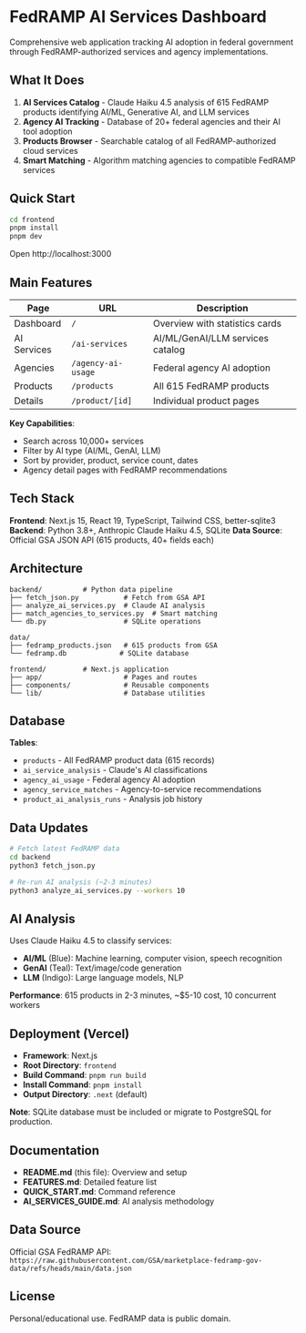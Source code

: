 # FedRAMP AI Services Dashboard

Comprehensive web application tracking AI adoption in federal government through FedRAMP-authorized services and agency implementations.

## What It Does

1. **AI Services Catalog** - Claude Haiku 4.5 analysis of 615 FedRAMP products identifying AI/ML, Generative AI, and LLM services
2. **Agency AI Tracking** - Database of 20+ federal agencies and their AI tool adoption
3. **Products Browser** - Searchable catalog of all FedRAMP-authorized cloud services
4. **Smart Matching** - Algorithm matching agencies to compatible FedRAMP services

## Quick Start

```bash
cd frontend
pnpm install
pnpm dev
```

Open http://localhost:3000

## Main Features

| Page | URL | Description |
|------|-----|-------------|
| Dashboard | `/` | Overview with statistics cards |
| AI Services | `/ai-services` | AI/ML/GenAI/LLM services catalog |
| Agencies | `/agency-ai-usage` | Federal agency AI adoption |
| Products | `/products` | All 615 FedRAMP products |
| Details | `/product/[id]` | Individual product pages |

**Key Capabilities**:
- Search across 10,000+ services
- Filter by AI type (AI/ML, GenAI, LLM)
- Sort by provider, product, service count, dates
- Agency detail pages with FedRAMP recommendations

## Tech Stack

**Frontend**: Next.js 15, React 19, TypeScript, Tailwind CSS, better-sqlite3
**Backend**: Python 3.8+, Anthropic Claude Haiku 4.5, SQLite
**Data Source**: Official GSA JSON API (615 products, 40+ fields each)

## Architecture

```
backend/          # Python data pipeline
├── fetch_json.py           # Fetch from GSA API
├── analyze_ai_services.py  # Claude AI analysis
├── match_agencies_to_services.py  # Smart matching
└── db.py                   # SQLite operations

data/
├── fedramp_products.json   # 615 products from GSA
└── fedramp.db             # SQLite database

frontend/         # Next.js application
├── app/                    # Pages and routes
├── components/             # Reusable components
└── lib/                    # Database utilities
```

## Database

**Tables**:
- `products` - All FedRAMP product data (615 records)
- `ai_service_analysis` - Claude's AI classifications
- `agency_ai_usage` - Federal agency AI adoption
- `agency_service_matches` - Agency-to-service recommendations
- `product_ai_analysis_runs` - Analysis job history

## Data Updates

```bash
# Fetch latest FedRAMP data
cd backend
python3 fetch_json.py

# Re-run AI analysis (~2-3 minutes)
python3 analyze_ai_services.py --workers 10
```

## AI Analysis

Uses Claude Haiku 4.5 to classify services:
- **AI/ML** (Blue): Machine learning, computer vision, speech recognition
- **GenAI** (Teal): Text/image/code generation
- **LLM** (Indigo): Large language models, NLP

**Performance**: 615 products in 2-3 minutes, ~$5-10 cost, 10 concurrent workers

## Deployment (Vercel)

- **Framework**: Next.js
- **Root Directory**: `frontend`
- **Build Command**: `pnpm run build`
- **Install Command**: `pnpm install`
- **Output Directory**: `.next` (default)

**Note**: SQLite database must be included or migrate to PostgreSQL for production.

## Documentation

- **README.md** (this file): Overview and setup
- **FEATURES.md**: Detailed feature list
- **QUICK_START.md**: Command reference
- **AI_SERVICES_GUIDE.md**: AI analysis methodology

## Data Source

Official GSA FedRAMP API: `https://raw.githubusercontent.com/GSA/marketplace-fedramp-gov-data/refs/heads/main/data.json`

## License

Personal/educational use. FedRAMP data is public domain.
